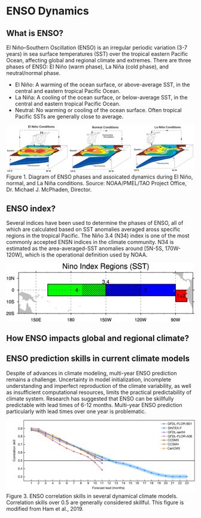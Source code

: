 # ENSO Dynamics 

## What is ENSO?

El Niño–Southern Oscillation (ENSO) is an irregular periodic variation (3-7 years) in sea surface temperatures (SST) over the tropical eastern Pacific Ocean, affecting global and regional climate and extremes. There are three phases of ENSO: El Niño (warm phase), La Niña (cold phase), and neutral/normal phase. 

- El Niño:  A warming of the ocean surface, or above-average SST, in the central and eastern tropical Pacific Ocean.
- La Niña: A cooling of the ocean surface, or below-average SST, in the central and eastern tropical Pacific Ocean. 
- Neutral: No warming or cooling of the ocean surface. Often tropical Pacific SSTs are generally close to average.  


![Figure 1. Diagram of ENSO phases and assoicated dynamics during El Niño, normal, and La Niña conditions. Source: NOAA/PMEL/TAO Project Office, Dr. Michael J. McPhaden, Director. ](image/what_is_ENSO.jpg) 
Figure 1. Diagram of ENSO phases and assoicated dynamics during El Niño, normal, and La Niña conditions. Source: NOAA/PMEL/TAO Project Office, Dr. Michael J. McPhaden, Director. 


## ENSO index?
Several indices have been used to determine the phases of ENSO, all of which are calculated based on SST anomalies averaged aross specific regions in the tropical Pacific. The Niño 3.4 (N34) index is one of the most commonly accepted ENSN indices in the climate community. N34 is estimated as the area-averaged-SST anomalies around [5N-5S, 170W-120W], which is the operational definition used by NOAA. 

![Figure 2. Niño index of ENSO ](image/NINOindex.jpg) 



## How ENSO impacts global and regional climate?



## ENSO prediction skills in current climate models 

Despite of advances in climate modeling, multi-year ENSO prediction remains a challenge. Uncertainty in model initialization, incomplete understanding and imperfect reproduction of the climate variability, as well as insufficient computational resources, limits the practical predictability of climate system. Research has suggested that ENSO can be skillfully predictable with lead times of 6-12 months. Multi-year ENSO prediction particularly with lead times over one year is problematic. 




![Figure 3. ENSO correlation skills in several dynamical climate models. Correlation skills over 0.5 are generally considered skillful. This figure is modified from Ham et al., 2019. ](image/Fig1_PredictionSkills.jpg) 
Figure 3. ENSO correlation skills in several dynamical climate models. Correlation skills over 0.5 are generally considered skillful. This figure is modified from Ham et al., 2019.


